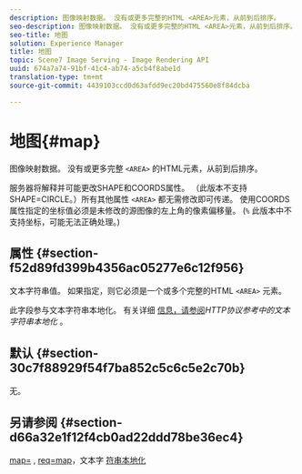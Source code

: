 ```yaml
---
description: 图像映射数据。 没有或更多完整的HTML <AREA>元素，从前到后排序。
seo-description: 图像映射数据。 没有或更多完整的HTML <AREA>元素，从前到后排序。
seo-title: 地图
solution: Experience Manager
title: 地图
topic: Scene7 Image Serving - Image Rendering API
uuid: 674a7a74-91bf-41c4-ab74-a5cb4f8abe1d
translation-type: tm+mt
source-git-commit: 4439103ccd0d63afdd9ec20bd475560e8f84dcba

---
```



# 地图{#map}

图像映射数据。 没有或更多完整 `<AREA>` 的HTML元素，从前到后排序。

服务器将解释并可能更改SHAPE和COORDS属性。 （此版本不支持SHAPE=CIRCLE。）所有其他属性 `<AREA>` 都无需修改即可传递。 使用COORDS属性指定的坐标值必须是未修改的源图像的左上角的像素偏移量。 (`%` 此版本中不支持坐标，可能无法正确处理。)

## 属性 {#section-f52d89fd399b4356ac05277e6c12f956}

文本字符串值。 如果指定，则它必须是一个或多个完整的HTML `<AREA>` 元素。

此字段参与文本字符串本地化。 有关详细 [信息，请参阅](/help/aem-is-ir-api/is-api/http-ref/image-serving-api-ref/c-http-protocol-reference/c-syntax-and-features/r-text-string-localization.md)*HTTP协议参考中的文本字符串本地化* 。

## 默认 {#section-30c7f88929f54f7ba852c5c6c5e2c70b}

无。

## 另请参阅 {#section-d66a32e1f12f4cb0ad22ddd78be36ec4}

[map=](/help/aem-is-ir-api/is-api/http-ref/image-serving-api-ref/c-http-protocol-reference/c-command-reference/r-map.md) , [req=map](/help/aem-is-ir-api/is-api/http-ref/image-serving-api-ref/c-http-protocol-reference/c-command-reference/r-req/r-req.md)，文本字 [符串本地化](/help/aem-is-ir-api/is-api/http-ref/image-serving-api-ref/c-http-protocol-reference/c-syntax-and-features/r-text-string-localization.md)
